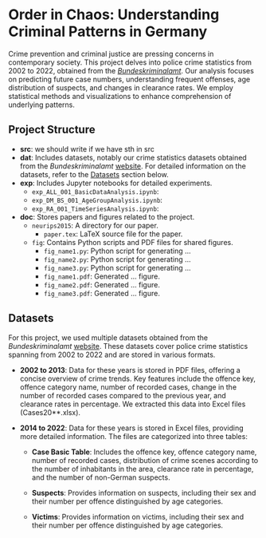 # Order in Chaos: Understanding Criminal Patterns in Germany

Crime prevention and criminal justice are pressing concerns in contemporary society. This project delves into police crime statistics from 2002 to 2022, obtained from the [*Bundeskriminalamt*](https://www.bka.de/EN/CurrentInformation/Statistics/PoliceCrimeStatistics/policecrimestatistics_node.html). Our analysis focuses on predicting future case numbers, understanding frequent offenses, age distribution of suspects, and changes in clearance rates. We employ statistical methods and visualizations to enhance comprehension of underlying patterns.


## Project Structure

- **src**: we should write if we have sth in src
- **dat**: Includes datasets, notably our crime statistics datasets obtained from the *Bundeskriminalamt* [website](https://www.bka.de/EN/CurrentInformation/Statistics/PoliceCrimeStatistics/policecrimestatistics_node.html). For detailed information on the datasets, refer to the [Datasets](#datasets) section below.
- **exp**: Includes Jupyter notebooks for detailed experiments.
  - `exp_ALL_001_BasicDataAnalysis.ipynb`: 
  - `exp_DM_BS_001_AgeGroupAnalysis.ipynb`:
  - `exp_RA_001_TimeSeriesAnalysis.ipynb`:
- **doc**: Stores papers and figures related to the project.
  - `neurips2015`: A directory for our paper.
    - `paper.tex`: LaTeX source file for the paper.
  - `fig`: Contains Python scripts and PDF files for shared figures.
    - `fig_name1.py`: Python script for generating ...
    - `fig_name2.py`: Python script for generating ...
    - `fig_name3.py`: Python script for generating ...
    - `fig_name1.pdf`: Generated ... figure.
    - `fig_name2.pdf`: Generated ... figure.
    - `fig_name3.pdf`: Generated ... figure.


## Datasets

For this project, we used multiple datasets obtained from the *Bundeskriminalamt* [website](https://www.bka.de/EN/CurrentInformation/Statistics/PoliceCrimeStatistics/policecrimestatistics_node.html). These datasets cover police crime statistics spanning from 2002 to 2022 and are stored in various formats.

- **2002 to 2013**: Data for these years is stored in PDF files, offering a concise overview of crime trends. Key features include the offence key, offence category name, number of recorded cases, change in the number of recorded cases compared to the previous year, and clearance rates in percentage. We extracted this data into Excel files (Cases20**.xlsx).

- **2014 to 2022**: Data for these years is stored in Excel files, providing more detailed information. The files are categorized into three tables:

  - **Case Basic Table**: Includes the offence key, offence category name, number of recorded cases, distribution of crime scenes according to the number of inhabitants in the area, clearance rate in percentage, and the number of non-German suspects.

  - **Suspects**: Provides information on suspects, including their sex and their number per offence distinguished by age categories.

  - **Victims**: Provides information on victims, including their sex and their number per offence distinguished by age categories.
 




